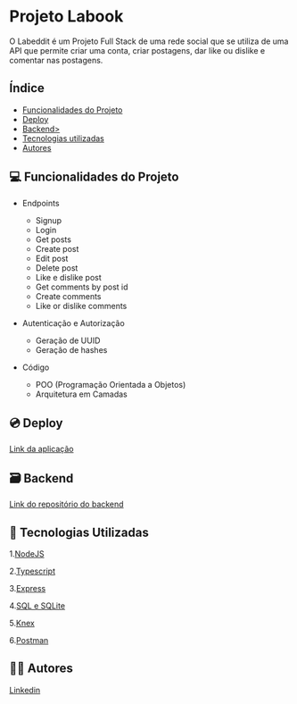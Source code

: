 # Projeto Labook

O Labeddit é um Projeto Full Stack de uma rede social que se utiliza de uma API que permite criar uma conta, criar postagens, dar like ou dislike e comentar nas postagens.

## Índice

- <a href="#-funcionalidades-do-projeto">Funcionalidades do Projeto</a>
- <a href="#-deploy">Deploy</a>
- <a href="#-backend">Backend></a>
- <a href="#-tecnologias-utilizadas">Tecnologias utilizadas</a>
- <a href="#-autores">Autores</a>

## 💻 Funcionalidades do Projeto

- Endpoints
    - Signup
    - Login
    - Get posts
    - Create post
    - Edit post
    - Delete post
    - Like e dislike post
    - Get comments by post id
    - Create comments
    - Like or dislike comments

- Autenticação e Autorização
    - Geração de UUID
    - Geração de hashes

- Código
    - POO (Programação Orientada a Objetos)
    - Arquitetura em Camadas
    

## 💿 Deploy 
[Link da aplicação](https://front-labeddit.vercel.app/)


## 🗃️ Backend
[Link do repositório do backend](https://github.com/giovanatiburtino/backend-labeddit)

## 🚀 Tecnologias Utilizadas

1.[NodeJS](https://nodejs.org/en/)

2.[Typescript](https://www.typescriptlang.org/)

3.[Express](https://expressjs.com/pt-br/)

4.[SQL e SQLite](https://www.sqlite.org/index.html)

5.[Knex](https://knexjs.org/guide/)

6.[Postman](https://www.postman.com/)

## 👩‍💻 Autores

[Linkedin](https://www.linkedin.com/ingiovana-ferreira-tiburtino-475486216/)
